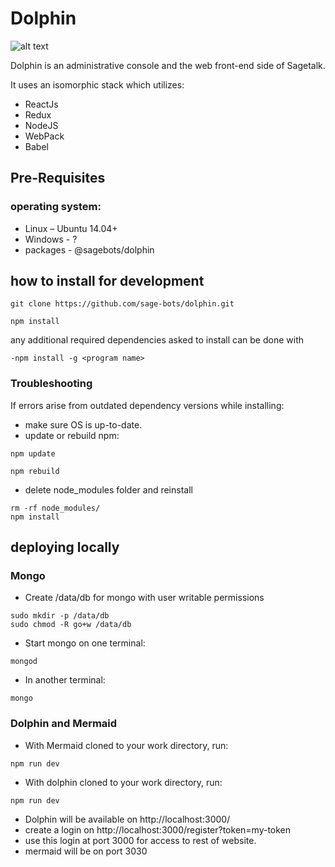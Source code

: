 # Dolphin

![alt text](https://vdk.colornumbers.ru/wa-data/public/shop/products/48/17/11748/images/8080/8080.900.jpg "Dolphin")

Dolphin is an administrative console and the web front-end side of Sagetalk.

It uses an isomorphic stack which utilizes:
- ReactJs
- Redux
- NodeJS
- WebPack
- Babel

## Pre-Requisites
### operating system:
- Linux – Ubuntu 14.04+
- Windows - ? 
- packages - @sagebots/dolphin

## how to install for development
```shell
git clone https://github.com/sage-bots/dolphin.git
```
```shell
npm install
```

any additional required dependencies asked to install can be done with 

```shell
-npm install -g <program name>
```

### Troubleshooting 
If errors arise from outdated dependency versions while installing:
- make sure OS is up-to-date.
- update or rebuild npm:
```shell
npm update
```
```shell
npm rebuild
```
- delete node_modules folder and reinstall
```shell
rm -rf node_modules/
npm install
```

## deploying locally
### Mongo
- Create /data/db for mongo with user writable permissions
```shell
sudo mkdir -p /data/db
sudo chmod -R go+w /data/db
```
- Start mongo on one terminal:
```shell
mongod
```
- In another terminal:
```shell
mongo
```
### Dolphin and Mermaid
- With Mermaid cloned to your work directory, run:
```shell
npm run dev
```
- With dolphin cloned to your work directory, run:
```shell
npm run dev
```
-  Dolphin will be available on http://localhost:3000/
- create a login on http://localhost:3000/register?token=my-token
- use this login at port 3000 for access to rest of website. 
- mermaid will be on port 3030



